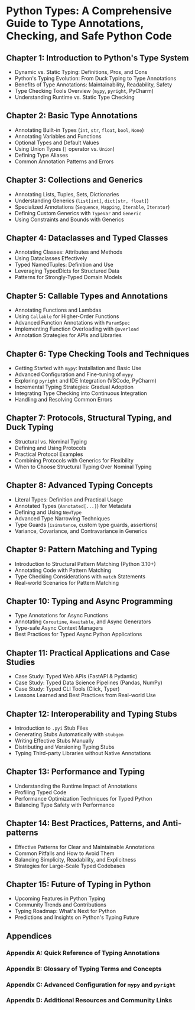 # Python Types: A Comprehensive Guide to Type Annotations, Checking, and Safe Python Code

## Chapter 1: Introduction to Python's Type System

- Dynamic vs. Static Typing: Definitions, Pros, and Cons
- Python's Typing Evolution: From Duck Typing to Type Annotations
- Benefits of Type Annotations: Maintainability, Readability, Safety
- Type Checking Tools Overview (`mypy`, `pyright`, PyCharm)
- Understanding Runtime vs. Static Type Checking

## Chapter 2: Basic Type Annotations

- Annotating Built-in Types (`int`, `str`, `float`, `bool`, `None`)
- Annotating Variables and Functions
- Optional Types and Default Values
- Using Union Types (`|` operator vs. `Union`)
- Defining Type Aliases
- Common Annotation Patterns and Errors

## Chapter 3: Collections and Generics

- Annotating Lists, Tuples, Sets, Dictionaries
- Understanding Generics (`list[int]`, `dict[str, float]`)
- Specialized Annotations (`Sequence`, `Mapping`, `Iterable`, `Iterator`)
- Defining Custom Generics with `TypeVar` and `Generic`
- Using Constraints and Bounds with Generics

## Chapter 4: Dataclasses and Typed Classes

- Annotating Classes: Attributes and Methods
- Using Dataclasses Effectively
- Typed NamedTuples: Definition and Use
- Leveraging TypedDicts for Structured Data
- Patterns for Strongly-Typed Domain Models

## Chapter 5: Callable Types and Annotations

- Annotating Functions and Lambdas
- Using `Callable` for Higher-Order Functions
- Advanced Function Annotations with `ParamSpec`
- Implementing Function Overloading with `@overload`
- Annotation Strategies for APIs and Libraries

## Chapter 6: Type Checking Tools and Techniques

- Getting Started with `mypy`: Installation and Basic Use
- Advanced Configuration and Fine-tuning of `mypy`
- Exploring `pyright` and IDE Integration (VSCode, PyCharm)
- Incremental Typing Strategies: Gradual Adoption
- Integrating Type Checking into Continuous Integration
- Handling and Resolving Common Errors

## Chapter 7: Protocols, Structural Typing, and Duck Typing

- Structural vs. Nominal Typing
- Defining and Using Protocols
- Practical Protocol Examples
- Combining Protocols with Generics for Flexibility
- When to Choose Structural Typing Over Nominal Typing

## Chapter 8: Advanced Typing Concepts

- Literal Types: Definition and Practical Usage
- Annotated Types (`Annotated[...]`) for Metadata
- Defining and Using `NewType`
- Advanced Type Narrowing Techniques
- Type Guards (`isinstance`, custom type guards, assertions)
- Variance, Covariance, and Contravariance in Generics

## Chapter 9: Pattern Matching and Typing

- Introduction to Structural Pattern Matching (Python 3.10+)
- Annotating Code with Pattern Matching
- Type Checking Considerations with `match` Statements
- Real-world Scenarios for Pattern Matching

## Chapter 10: Typing and Async Programming

- Type Annotations for Async Functions
- Annotating `Coroutine`, `Awaitable`, and Async Generators
- Type-safe Async Context Managers
- Best Practices for Typed Async Python Applications

## Chapter 11: Practical Applications and Case Studies

- Case Study: Typed Web APIs (FastAPI & Pydantic)
- Case Study: Typed Data Science Pipelines (Pandas, NumPy)
- Case Study: Typed CLI Tools (Click, Typer)
- Lessons Learned and Best Practices from Real-world Use

## Chapter 12: Interoperability and Typing Stubs

- Introduction to `.pyi` Stub Files
- Generating Stubs Automatically with `stubgen`
- Writing Effective Stubs Manually
- Distributing and Versioning Typing Stubs
- Typing Third-party Libraries without Native Annotations

## Chapter 13: Performance and Typing

- Understanding the Runtime Impact of Annotations
- Profiling Typed Code
- Performance Optimization Techniques for Typed Python
- Balancing Type Safety with Performance

## Chapter 14: Best Practices, Patterns, and Anti-patterns

- Effective Patterns for Clear and Maintainable Annotations
- Common Pitfalls and How to Avoid Them
- Balancing Simplicity, Readability, and Explicitness
- Strategies for Large-Scale Typed Codebases

## Chapter 15: Future of Typing in Python

- Upcoming Features in Python Typing
- Community Trends and Contributions
- Typing Roadmap: What's Next for Python
- Predictions and Insights on Python's Typing Future

## Appendices

### Appendix A: Quick Reference of Typing Annotations

### Appendix B: Glossary of Typing Terms and Concepts

### Appendix C: Advanced Configuration for `mypy` and `pyright`

### Appendix D: Additional Resources and Community Links
